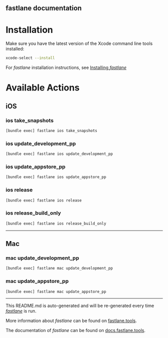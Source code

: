 fastlane documentation
----

# Installation

Make sure you have the latest version of the Xcode command line tools installed:

```sh
xcode-select --install
```

For _fastlane_ installation instructions, see [Installing _fastlane_](https://docs.fastlane.tools/#installing-fastlane)

# Available Actions

## iOS

### ios take_snapshots

```sh
[bundle exec] fastlane ios take_snapshots
```



### ios update_development_pp

```sh
[bundle exec] fastlane ios update_development_pp
```



### ios update_appstore_pp

```sh
[bundle exec] fastlane ios update_appstore_pp
```



### ios release

```sh
[bundle exec] fastlane ios release
```



### ios release_build_only

```sh
[bundle exec] fastlane ios release_build_only
```



----


## Mac

### mac update_development_pp

```sh
[bundle exec] fastlane mac update_development_pp
```



### mac update_appstore_pp

```sh
[bundle exec] fastlane mac update_appstore_pp
```



----

This README.md is auto-generated and will be re-generated every time [_fastlane_](https://fastlane.tools) is run.

More information about _fastlane_ can be found on [fastlane.tools](https://fastlane.tools).

The documentation of _fastlane_ can be found on [docs.fastlane.tools](https://docs.fastlane.tools).
